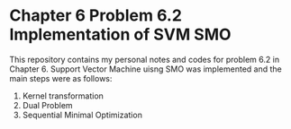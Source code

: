 # Chapter 6 Problem 6.2 Implementation of SVM SMO

This repository contains my personal notes and codes for problem 6.2 in Chapter 6. Support Vector Machine uisng SMO was implemented and the main steps were as follows:

1. Kernel transformation
2. Dual Problem
3. Sequential Minimal Optimization


